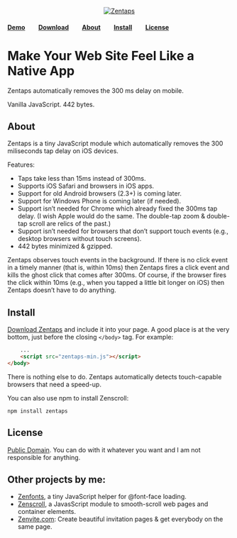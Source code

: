 <p align="center">
	<a href="https://zengabor.github.io/zentaps/">
		<img src="https://zengabor.github.io/zentaps/zentaps.png" alt="Zentaps">
	</a>
</p>


#### [**Demo**](https://zengabor.github.io/zentaps/) &nbsp; &nbsp; &nbsp; &nbsp; [**Download**](https://github.com/zengabor/zentaps/archive/latest.zip) &nbsp; &nbsp; &nbsp; &nbsp; [**About**](#about) &nbsp; &nbsp; &nbsp; &nbsp; [**Install**](#install) &nbsp; &nbsp; &nbsp; &nbsp; [**License**](#license)


# Make Your Web Site Feel Like a Native&nbsp;App

Zentaps automatically removes the 300&nbsp;ms delay on&nbsp;mobile.

Vanilla JavaScript. 442 bytes.


## About

Zentaps is a tiny JavaScript module which automatically removes the 300 miliseconds tap delay on iOS devices.

Features:

- Taps take less than 15ms instead of 300ms.
- Supports iOS Safari and browsers in iOS apps.
- Support for old Android browsers (2.3+) is coming later.
- Support for Windows Phone is coming later (if needed).
- Support isn’t needed for Chrome which already fixed the 300ms tap delay. (I wish Apple would do the same. The double-tap zoom & double-tap scroll are relics of the past.)
- Support isn’t needed for browsers that don’t support touch events (e.g., desktop browsers without touch screens).
- 442 bytes minimized & gzipped.

Zentaps observes touch events in the background. If there is no click event in a timely manner (that is, within 10ms) then Zentaps fires a click event and kills the ghost click that comes after 300ms. Of course, if the browser fires the click within 10ms (e.g., when you tapped a little bit longer on iOS) then Zentaps doesn’t have to do anything.

## Install

[Download Zentaps](https://github.com/zengabor/zentaps/archive/latest.zip) and include it into your page. A good place is at the very bottom, just before the closing `</body>` tag. For&nbsp;example:

````html
    ...
    <script src="zentaps-min.js"></script>
</body>
````

There is nothing else to do. Zentaps automatically detects touch-capable browsers that need a speed-up.

You can also use npm to install Zenscroll:

````
npm install zentaps
````


## License

[Public Domain](http://unlicense.org). You can do with it whatever you want and I am not responsible for anything.


## Other projects by me:

- [Zenfonts](https://github.com/zengabor/zenfonts), a tiny JavaScript helper for @font-face loading.
- [Zenscroll](https://github.com/zengabor/zenscroll), a JavasScript module to smooth-scroll web pages and container elements.
- [Zenvite.com](http://zenvite.com/): Create beautiful invitation pages & get everybody on the same page.
